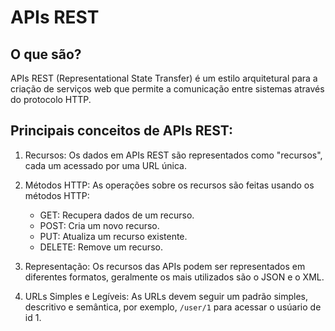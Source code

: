 # APIs REST

## O que são?

APIs REST (Representational State Transfer) é um estilo arquitetural para a criação de serviços web que permite a comunicação entre sistemas através do protocolo HTTP.

## Principais conceitos de APIs REST:

1. Recursos: Os dados em APIs REST são representados como "recursos", cada um acessado por uma URL única.

2. Métodos HTTP: As operações sobre os recursos são feitas usando os métodos HTTP:
    * GET: Recupera dados de um recurso.
    * POST: Cria um novo recurso.
    * PUT: Atualiza um recurso existente.
    * DELETE: Remove um recurso. 

3. Representação: Os recursos das APIs podem ser representados em diferentes formatos, geralmente os mais utilizados são o JSON e o XML.

4. URLs Simples e Legíveis: As URLs devem seguir um padrão simples, descritivo e semântica, por exemplo, ```/user/1``` para acessar o usúario de id 1.